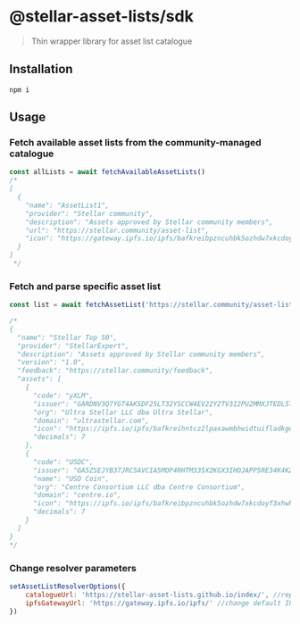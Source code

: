 # @stellar-asset-lists/sdk

> Thin wrapper library for asset list catalogue

## Installation

```shell
npm i
```

## Usage

### Fetch available asset lists from the community-managed catalogue

```js
const allLists = await fetchAvailableAssetLists()
/*
[
  {
    "name": "AssetList1",
    "provider": "Stellar community",
    "description": "Assets approved by Stellar community members",
    "url": "https://stellar.community/asset-list",
    "icon": "https://gateway.ipfs.io/ipfs/bafkreibpzncuhbk5ozhdw7xkcdoyf3xhwhcwcf6sj7axjzimxw6vm6pvyy"
  }
]
 */
```

### Fetch and parse specific asset list

```js
const list = await fetchAssetList('https://stellar.community/asset-list')

/*
{
  "name": "Stellar Top 50",
  "provider": "StellarExpert",
  "description": "Assets approved by Stellar community members",
  "version": "1.0",
  "feedback": "https://stellar.community/feedback",
  "assets": [
    {
      "code": "yXLM",
      "issuer": "GARDNV3Q7YGT4AKSDF25LT32YSCCW4EV22Y2TV3I2PU2MMXJTEDL5T55",
      "org": "Ultra Stellar LLC dba Ultra Stellar",
      "domain": "ultrastellar.com",
      "icon": "https://ipfs.io/ipfs/bafkreihntcz2lpaxawmbhwidtuifladkgew6olwuly2dz5pewqillhhpay",
      "decimals": 7
    },
    {
      "code": "USDC",
      "issuer": "GA5ZSEJYB37JRC5AVCIA5MOP4RHTM335X2KGX3IHOJAPP5RE34K4KZVN",
      "name": "USD Coin",
      "org": "Centre Consortium LLC dba Centre Consortium",
      "domain": "centre.io",
      "icon": "https://ipfs.io/ipfs/bafkreibpzncuhbk5ozhdw7xkcdoyf3xhwhcwcf6sj7axjzimxw6vm6pvyy",
      "decimals": 7
    }
  ]
}
*/
```

### Change resolver parameters

```js
setAssetListResolverOptions({
    catalogueUrl: 'https://stellar-asset-lists.github.io/index/', //replace the URL of the catalogue
    ipfsGatewayUrl: 'https://gateway.ipfs.io/ipfs/' //change default IPFS gateway URL
})
```
